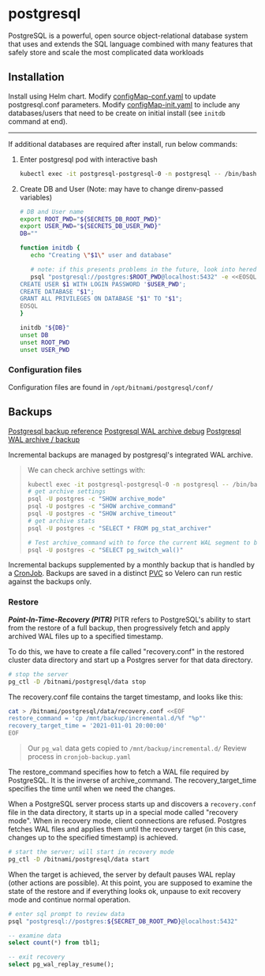 # postgresql

PostgreSQL is a powerful, open source object-relational database system that uses and extends the
SQL language combined with many features that safely store and scale the most complicated data
workloads

## Installation

Install using Helm chart. Modify [configMap-conf.yaml](configMap-conf.yaml) to update
postgresql.conf parameters. Modify [configMap-init.yaml](configMap-init.yaml) to include any
databases/users that need to be create on initial install (see `initdb` command at end).

---

If additional databases are required after install, run below commands:

1. Enter postgresql pod with interactive bash

   ```sh
   kubectl exec -it postgresql-postgresql-0 -n postgresql -- /bin/bash
   ```

2. Create DB and User (Note: may have to change direnv-passed variables)

   ```sh
   # DB and User name
   export ROOT_PWD="${SECRETS_DB_ROOT_PWD}"
   export USER_PWD="${SECRETS_DB_USER_PWD}"
   DB=""

   function initdb {
      echo "Creating \"$1\" user and database"

      # note: if this presents problems in the future, look into heredoc indentations
      psql "postgresql://postgres:$ROOT_PWD@localhost:5432" -e <<EOSQL
   CREATE USER $1 WITH LOGIN PASSWORD '$USER_PWD';
   CREATE DATABASE "$1";
   GRANT ALL PRIVILEGES ON DATABASE "$1" TO "$1";
   EOSQL
   }

   initdb "${DB}"
   unset DB
   unset ROOT_PWD
   unset USER_PWD
   ```

### Configuration files

Configuration files are found in `/opt/bitnami/postgresql/conf/`

## Backups

[Postgresql backup reference](https://www.postgresql.org/docs/14/continuous-archiving.html)
[Postgresql WAL archive debug](https://blog.dbi-services.com/__trashed-3/)
[Postgresql WAL archive / backup](https://www.zimmi.cz/posts/2018/postgresql-backup-and-recovery-orchestration-wal-archiving/)

Incremental backups are managed by postgresql's integrated WAL archive.

> We can check archive settings with:
>
> ```sh
> kubectl exec -it postgresql-postgresql-0 -n postgresql -- /bin/bash
> # get archive settings
> psql -U postgres -c "SHOW archive_mode"
> psql -U postgres -c "SHOW archive_command"
> psql -U postgres -c "SHOW archive_timeout"
> # get archive stats
> psql -U postgres -c "SELECT * FROM pg_stat_archiver"
>
> # Test archive_command with to force the current WAL segment to be closed and a new one to be created
> psql -U postgres -c "SELECT pg_switch_wal()"
> ```

Incremental backups supplemented by a monthly backup that is handled by a
[CronJob](cronjob-backup.yaml). Backups are saved in a distinct [PVC](pvc.yaml) so Velero can run
restic against the backups only.

### Restore

**_Point-In-Time-Recovery (PITR)_** PITR refers to PostgreSQL's ability to start from the restore of
a full backup, then progressively fetch and apply archived WAL files up to a specified timestamp.

To do this, we have to create a file called "recovery.conf" in the restored cluster data directory
and start up a Postgres server for that data directory.

```sh
# stop the server
pg_ctl -D /bitnami/postgresql/data stop
```

The recovery.conf file contains the target timestamp, and looks like this:

```sh
cat > /bitnami/postgresql/data/recovery.conf <<EOF
restore_command = 'cp /mnt/backup/incremental.d/%f "%p"'
recovery_target_time = '2021-011-01 20:00:00'
EOF
```

> Our `pg_wal` data gets copied to `/mnt/backup/incremental.d/` Review process in
> `cronjob-backup.yaml`

The restore_command specifies how to fetch a WAL file required by PostgreSQL. It is the inverse of
archive_command. The recovery_target_time specifies the time until when we need the changes.

When a PostgreSQL server process starts up and discovers a `recovery.conf` file in the data
directory, it starts up in a special mode called "recovery mode". When in recovery mode, client
connections are refused. Postgres fetches WAL files and applies them until the recovery target (in
this case, changes up to the specified timestamp) is achieved.

```sh
# start the server; will start in recovery mode
pg_ctl -D /bitnami/postgresql/data start
```

When the target is achieved, the server by default pauses WAL replay (other actions are possible).
At this point, you are supposed to examine the state of the restore and if everything looks ok,
unpause to exit recovery mode and continue normal operation.

```sh
# enter sql prompt to review data
psql "postgresql://postgres:${SECRET_DB_ROOT_PWD}@localhost:5432"
```

```sql
-- examine data
select count(*) from tbl1;

-- exit recovery
select pg_wal_replay_resume();
```
